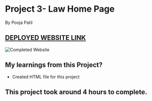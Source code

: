 # Project 3- Law Home Page

By Pooja Patil

## [DEPLOYED WEBSITE LINK](https://lawlandingpage-p.netlify.app/)

![Completed Website](./FullScreenshot.png)

## My learnings from this Project?

- Created HTML file for this project

## This project took around 4 hours to complete.

